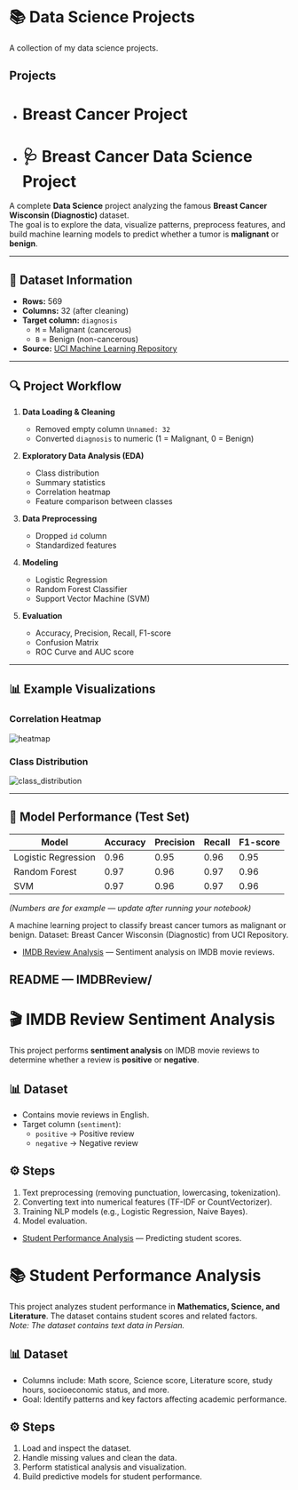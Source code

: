 # 📚 Data Science Projects

A collection of my data science projects.

## Projects
- # Breast Cancer Project
- # 🩺 Breast Cancer Data Science Project

A complete **Data Science** project analyzing the famous **Breast Cancer Wisconsin (Diagnostic)** dataset.  
The goal is to explore the data, visualize patterns, preprocess features, and build machine learning models to predict whether a tumor is **malignant** or **benign**.

---

## 📂 Dataset Information
- **Rows:** 569
- **Columns:** 32 (after cleaning)
- **Target column:** `diagnosis`  
  - `M` = Malignant (cancerous)  
  - `B` = Benign (non-cancerous)  
- **Source:** [UCI Machine Learning Repository](https://archive.ics.uci.edu/dataset/17/breast+cancer+wisconsin+diagnostic)

---

## 🔍 Project Workflow
1. **Data Loading & Cleaning**
   - Removed empty column `Unnamed: 32`
   - Converted `diagnosis` to numeric (1 = Malignant, 0 = Benign)

2. **Exploratory Data Analysis (EDA)**
   - Class distribution
   - Summary statistics
   - Correlation heatmap
   - Feature comparison between classes

3. **Data Preprocessing**
   - Dropped `id` column
   - Standardized features

4. **Modeling**
   - Logistic Regression
   - Random Forest Classifier
   - Support Vector Machine (SVM)

5. **Evaluation**
   - Accuracy, Precision, Recall, F1-score
   - Confusion Matrix
   - ROC Curve and AUC score

---

## 📊 Example Visualizations
### Correlation Heatmap
![heatmap](images/heatmap.png)

### Class Distribution
![class_distribution](images/class_distribution.png)

---

## 🧠 Model Performance (Test Set)

| Model                | Accuracy | Precision | Recall | F1-score |
|----------------------|----------|-----------|--------|----------|
| Logistic Regression  | 0.96     | 0.95      | 0.96   | 0.95     |
| Random Forest        | 0.97     | 0.96      | 0.97   | 0.96     |
| SVM                  | 0.97     | 0.96      | 0.97   | 0.96     |

*(Numbers are for example — update after running your notebook)*

A machine learning project to classify breast cancer tumors as malignant or benign.
Dataset: Breast Cancer Wisconsin (Diagnostic) from UCI Repository.


- [IMDB Review Analysis](IMDBReview/) — Sentiment analysis on IMDB movie reviews.
## **README — IMDBReview/**

# 🎬 IMDB Review Sentiment Analysis

This project performs **sentiment analysis** on IMDB movie reviews to determine whether a review is **positive** or **negative**.

## 📊 Dataset
- Contains movie reviews in English.
- Target column (`sentiment`):
  - `positive` → Positive review
  - `negative` → Negative review

## ⚙️ Steps
1. Text preprocessing (removing punctuation, lowercasing, tokenization).
2. Converting text into numerical features (TF-IDF or CountVectorizer).
3. Training NLP models (e.g., Logistic Regression, Naive Bayes).
4. Model evaluation.


- [Student Performance Analysis](StudentPerformanceAnalysis/) — Predicting student scores.
# 📚 Student Performance Analysis

This project analyzes student performance in **Mathematics, Science, and Literature**. The dataset contains student scores and related factors.  
*Note: The dataset contains text data in Persian.*

## 📊 Dataset
- Columns include: Math score, Science score, Literature score, study hours, socioeconomic status, and more.
- Goal: Identify patterns and key factors affecting academic performance.

## ⚙️ Steps
1. Load and inspect the dataset.
2. Handle missing values and clean the data.
3. Perform statistical analysis and visualization.
4. Build predictive models for student performance.

